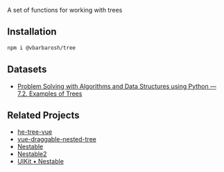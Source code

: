 A set of functions for working with trees

## Installation

```sh
npm i @vbarbarosh/tree
```

## Datasets

* [Problem Solving with Algorithms and Data Structures using Python — 7.2. Examples of Trees](https://runestone.academy/runestone/books/published/pythonds/Trees/ExamplesofTrees.html)

## Related Projects

* [he-tree-vue](https://github.com/phphe/he-tree-vue)
* [vue-draggable-nested-tree](https://github.com/phphe/vue-draggable-nested-tree)
* [Nestable](https://dbushell.com/Nestable/)
* [Nestable2](https://ramonsmit.github.io/Nestable2/)
* [UIKit • Nestable](https://getuikit.com/v2/docs/nestable.html)
